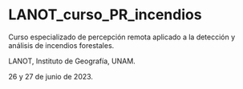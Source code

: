 # LANOT_curso_PR_incendios
Curso especializado de percepción remota aplicado a la detección y análisis de  incendios forestales.

LANOT, Instituto de Geografía, UNAM.

26 y 27 de junio de 2023.

